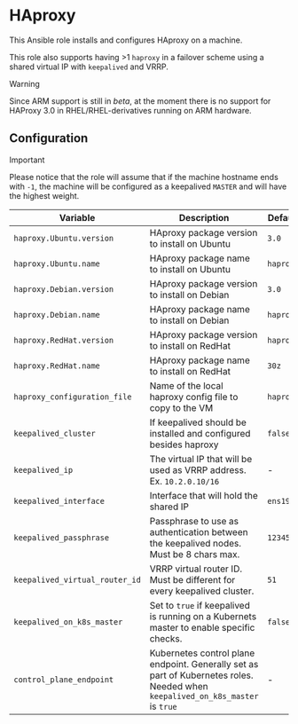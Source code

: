 # HAproxy

This Ansible role installs and configures HAproxy on a machine.

This role also supports having >1 `haproxy` in a failover scheme using a shared virtual IP with `keepalived` and VRRP.

> [!WARNING]
> Since ARM support is still in *beta*, at the moment there
> is no support for HAProxy 3.0 in RHEL/RHEL-derivatives running
> on ARM hardware.

## Configuration

> [!IMPORTANT]
> Please notice that the role will assume that if the machine hostname ends with `-1`, the machine will be configured as a keepalived `MASTER` and will have the highest weight.

| Variable                       | Description                                                                                                                    | Default Value   |
| ------------------------------ | ------------------------------------------------------------------------------------------------------------------------------ | --------------- |
| `haproxy.Ubuntu.version`       | HAproxy package version to install on Ubuntu                                                                                   | `3.0`           |
| `haproxy.Ubuntu.name`          | HAproxy package name to install on Ubuntu                                                                                      | `haproxy=3.0.*` |
| `haproxy.Debian.version`       | HAproxy package version to install on Debian                                                                                   | `3.0`           |
| `haproxy.Debian.name`          | HAproxy package name to install on Debian                                                                                      | `haproxy=3.0.*` |
| `haproxy.RedHat.version`       | HAproxy package version to install on RedHat                                                                                   | `haproxy30z`    |
| `haproxy.RedHat.name`          | HAproxy package name to install on RedHat                                                                                      | `30z`           |
| `haproxy_configuration_file`   | Name of the local haproxy config file to copy to the VM                                                                        | `haproxy.cfg`   |
| `keepalived_cluster`           | If keepalived should be installed and configured besides haproxy                                                               | `false`         |
| `keepalived_ip`                | The virtual IP that will be used as VRRP address. Ex. `10.2.0.10/16`                                                           | -               |
| `keepalived_interface`         | Interface that will hold the shared IP                                                                                         | `ens192`        |
| `keepalived_passphrase`        | Passphrase to use as authentication between the keepalived nodes. Must be 8 chars max.                                         | `12345678`      |
| `keepalived_virtual_router_id` | VRRP virtual router ID. Must be different for every keepalived cluster.                                                        | `51`            |
| `keepalived_on_k8s_master`     | Set to `true` if keepalived is running on a Kubernets master to enable specific checks.                                        | `false`         |
| `control_plane_endpoint`       | Kubernetes control plane endpoint. Generally set as part of Kubernetes roles. Needed when `keepalived_on_k8s_master` is `true` | -               |
